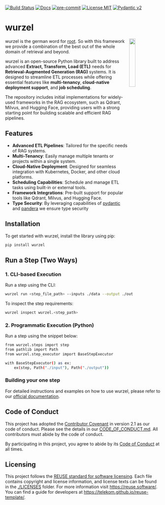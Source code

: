 [![Build Status](https://img.shields.io/badge/build-passing-brightgreen)](https://github.com/telekom/wurzel/actions)
[![Docs](https://img.shields.io/badge/docs-live-brightgreen)](https://telekom.github.io/wurzel/)
[![pre-commit](https://img.shields.io/badge/pre--commit-enabled-brightgreen?logo=pre-commit&logoColor=white)](https://github.com/pre-commit/pre-commit)
[![License MIT](https://img.shields.io/github/license/docling-project/docling)](https://reuse.software/)
[![Pydantic v2](https://img.shields.io/endpoint?url=https://raw.githubusercontent.com/pydantic/pydantic/main/docs/badge/v2.json)](https://pydantic.dev)

# wurzel
<img src=https://raw.githubusercontent.com/telekom/wurzel/main/docs/icon.png width=20% align=right>


wurzel is the german word for [root](https://en.wikipedia.org/wiki/Root). So with this framework we provide a combination of the best out of the whole domain of retrieval and beyond.

wurzel is an open-source Python library built to address advanced **Extract, Transform, Load (ETL)** needs for **Retrieval-Augmented Generation (RAG)** systems. It is designed to streamline ETL processes while offering essential features like **multi-tenancy**, **cloud-native deployment support**, and **job scheduling**.

The repository includes initial implementations for widely-used frameworks in the RAG ecosystem, such as Qdrant, Milvus, and Hugging Face, providing users with a strong starting point for building scalable and efficient RAG pipelines.

## Features

- **Advanced ETL Pipelines**: Tailored for the specific needs of RAG systems.
- **Multi-Tenancy**: Easily manage multiple tenants or projects within a single system.
- **Cloud-Native Deployment**: Designed for seamless integration with Kubernetes, Docker, and other cloud platforms.
- **Scheduling Capabilities**: Schedule and manage ETL tasks using built-in or external tools.
- **Framework Integrations**: Pre-built support for popular tools like Qdrant, Milvus, and Hugging Face.
- **Type Security**: By leveraging capabilities of [pydantic](https://docs.pydantic.dev/latest/) and [pandera](https://pandera.readthedocs.io/en/stable/) we ensure type security

## Installation

To get started with wurzel, install the library using pip:

```bash
pip install wurzel
```


## Run a Step (Two Ways)

### 1. CLI-based Execution
Run a step using the CLI:
```bash
wurzel run <step_file_path> --inputs ./data --output ./out
```
To inspect the step requirements:
```bash
wurzel inspect wurzel.<step_path>
```
### 2. Programmatic Execution (Python)
Run a step using the snippet below:
```bash
from wurzel.steps import step
from pathlib import Path
from wurzel.step_executor import BaseStepExecutor

with BaseStepExecutor() as ex:
    ex(step, Path("./input"), Path("./output"))
```

### Building your one step

For detailed instructions and examples on how to use wurzel, please refer to our [official documentation](https://telekom.github.io/wurzel/).

## Code of Conduct

This project has adopted the [Contributor Covenant](https://www.contributor-covenant.org/) in version 2.1 as our code of conduct. Please see the details in our [CODE_OF_CONDUCT.md](CODE_OF_CONDUCT.md). All contributors must abide by the code of conduct.

By participating in this project, you agree to abide by its [Code of Conduct](./CODE_OF_CONDUCT.md) at all times.

## Licensing

This project follows the [REUSE standard for software licensing](https://reuse.software/).
Each file contains copyright and license information, and license texts can be found in the [./LICENSES](./LICENSES) folder. For more information visit https://reuse.software/.
You can find a guide for developers at https://telekom.github.io/reuse-template/.
